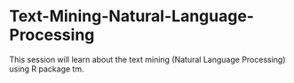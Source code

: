 # Text-Mining-Natural-Language-Processing
This session will learn about the text mining (Natural Language Processing) using R package tm.
